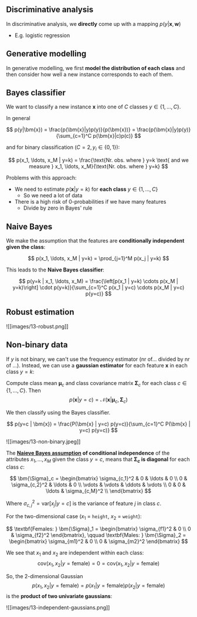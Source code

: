 ## Discriminative analysis

In discriminative analysis, we **directly** come up with a mapping $p(y|\bm{x}, \bm{w})$

-   E.g. logistic regression

## Generative modelling

In generative modelling, we first **model the distribution of each class** and then consider how well a new instance corresponds to each of them.

## Bayes classifier

We want to classify a new instance $\bm{x}$ into one of $C$ classes $y \in \{1, \ldots, C\}$.

In general

$$
p(y|\bm{x}) = \frac{p(\bm{x}|y)p(y)}{p(\bm{x})} = \frac{p(\bm{x}|y)p(y)}{\sum_{c=1}^C p(\bm{x}|c)p(c)}
$$

and for binary classification ($C=2, y_i \in \{0, 1\}$):

$$
p(x_1, \ldots, x_M | y=k) = \frac{\text{Nr. obs. where } y=k \text{ and we measure } x_1, \ldots, x_M}{\text{Nr. obs. where } y=k}
$$

Problems with this approach:

-   We need to estimate $p(\bm{x}|y=k)$ for **each class** $y \in \{1, \ldots, C\}$
    -   So we need a lot of data
-   There is a high risk of 0-probabilities if we have many features
    -   Divide by zero in Bayes' rule

## Naive Bayes

We make the assumption that the features are **conditionally independent given the class**:

$$
p(x_1, \ldots, x_M | y=k) = \prod_{j=1}^M p(x_j | y=k)
$$

This leads to the **Naive Bayes classifier**:

$$
p(y=k | x_1, \ldots, x_M) = \frac{\left[p(x_1 | y=k) \cdots p(x_M | y=k)\right] \cdot p(y=k)}{\sum_{c=1}^C p(x_1 | y=c) \cdots p(x_M | y=c) p(y=c)}
$$

## Robust estimation

![[images/13-robust.png]]

## Non-binary data

If $y$ is not binary, we can't use the frequency estimator (nr of... divided by nr of ...). Instead, we can use a **gaussian estimator** for each feature $\bm{x}$ in each class $y=k$:

Compute class mean $\bm{\mu}_c$ and class covariance matrix $\bm{\Sigma}_c$ for each class $c \in \{1, \ldots, C\}$. Then$$
p(\bm{x} | y=c) = \mathcal{N}(\bm{x} | \bm{\mu}_c, \bm{\Sigma}_c)$$

We then classify using the Bayes classifier.

$$
p(y=c | \bm{x}) = \frac{P(\bm{x} | y=c) p(y=c)}{\sum_{c=1}^C P(\bm{x} | y=c) p(y=c)}
$$

![[images/13-non-binary.jpeg]]

The **<u>Naieve Bayes assumption</u> of conditional independence** of the attributes $x_1, \ldots, x_M$ given the class $y=c$, means that **$\bm{\Sigma}_c$ is diagonal** for each class $c$:

$$
\bm{\Sigma}_c = \begin{bmatrix}
\sigma_{c,1}^2 & 0 & \ldots & 0 \\
0 & \sigma_{c,2}^2 & \ldots & 0 \\
\vdots & \vdots & \ddots & \vdots \\
0 & 0 & \ldots & \sigma_{c,M}^2 \\
\end{bmatrix}
$$

Where $\sigma_{c,j}^2 = \text{var}[x_j | y=c]$ is the variance of feature $j$ in class $c$.

For the two-dimensional case ($x_1$ = `height`, $x_2$ = `weight`):

$$
\textbf{Females: } \bm{\Sigma}_1 = \begin{bmatrix} \sigma_{f1}^2 & 0 \\ 0 & \sigma_{f2}^2 \end{bmatrix}, \qquad \textbf{Males: } \bm{\Sigma}_2 = \begin{bmatrix} \sigma_{m1}^2 & 0 \\ 0 & \sigma_{m2}^2 \end{bmatrix}
$$

We see that $x_1$ and $x_2$ are independent within each class:
$$\text{cov}(x_1, x_2 | y=\text{female}) = 0 = \text{cov}(x_1, x_2 | y=\text{female})$$

So, the 2-dimensional Gaussian $$p(x_1, x_2 | y = \text{female}) = p(x_1 | y = \text{female}) p(x_2 | y = \text{female})$$is the **product of two univariate gaussians**:

![[images/13-independent-gaussians.png]]
